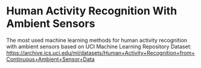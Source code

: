 # Human Activity Recognition With Ambient Sensors

The most used machine learning methods for human activity recognition with ambient sensors based on UCI Machine Learning Repository Dataset:  
https://archive.ics.uci.edu/ml/datasets/Human+Activity+Recognition+from+Continuous+Ambient+Sensor+Data
